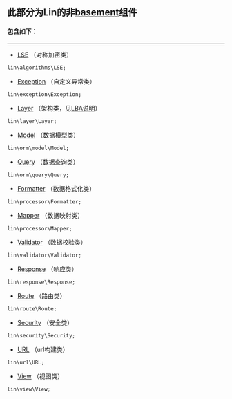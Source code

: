此部分为Lin的非[basement](https://github.com/linlanye/basement)组件
---

#### 包含如下：
---

* [LSE](algorithms/LSE.md) （对称加密类）
```
lin\algorithms\LSE;
```

* [Exception](exception/Exception.md) （自定义异常类）
```
lin\exception\Exception;
```

* [Layer](layer/Layer.md) （架构类，见[LBA说明](https://github.com/linlanye/lin)）
```
lin\layer\Layer;
```

* [Model](orm/Model.md) （数据模型类）
```
lin\orm\model\Model;
```

* [Query](orm/Query.md) （数据查询类）
```
lin\orm\query\Query;
```

* [Formatter](processor/Formatter.md) （数据格式化类）
```
lin\processor\Formatter;
```

* [Mapper](processor/Mapper.md) （数据映射类）
```
lin\processor\Mapper;
```

* [Validator](validator/Validator.md) （数据校验类）
```
lin\validator\Validator;
```

* [Response](response/Response.md) （响应类）
```
lin\response\Response;
```

* [Route](route/Route.md) （路由类）
```
lin\route\Route;
```

* [Security](security/Security.md) （安全类）
```
lin\security\Security;
```

* [URL](url/URL.md) （url构建类）
```
lin\url\URL;
```

* [View](view/View.md) （视图类）
```
lin\view\View;
```